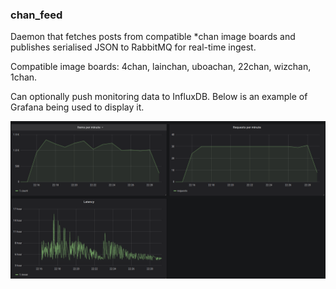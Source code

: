 ### chan_feed

Daemon that fetches posts from compatible *chan
image boards and publishes serialised JSON to RabbitMQ
 for real-time ingest.
 
Compatible image boards: 4chan, lainchan, uboachan,
22chan, wizchan, 1chan.

Can optionally push monitoring data to InfluxDB. Below is an
example of Grafana being used to display it.

![monitoring.png](monitoring.png)
